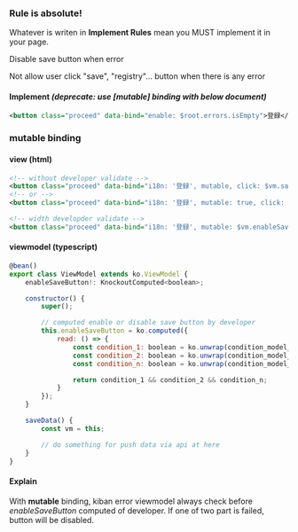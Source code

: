 ### Rule is absolute!

Whatever is writen in **Implement Rules** mean you MUST implement it in your page.


Disable save button when error


Not allow user click "save", "registry"... button when there is any error


#### Implement _(deprecate: use [mutable] binding with below document)_
```xml
<button class="proceed" data-bind="enable: $root.errors.isEmpty">登録</button>
```

### mutable binding

#### view (html)
```xml
<!-- without developer validate -->
<button class="proceed" data-bind="i18n: '登録', mutable, click: $vm.saveData"></button>
<!-- or -->
<button class="proceed" data-bind="i18n: '登録', mutable: true, click: $vm.saveData"></button>

<!-- width developder validate -->
<button class="proceed" data-bind="i18n: '登録', mutable: $vm.enableSaveButton, click: $vm.saveData"></button>
```

#### viewmodel (typescript)
```js
@bean()
export class ViewModel extends ko.ViewModel {
    enableSaveButton!: KnockoutComputed<boolean>;

    constructor() {
        super();

        // computed enable or disable save button by developer
        this.enableSaveButton = ko.computed({
            read: () => {
                const condition_1: boolean = ko.unwrap(condition_model_1);
                const condition_2: boolean = ko.unwrap(condition_model_2);
                const condition_n: boolean = ko.unwrap(condition_model_n);

                return condition_1 && condition_2 && condition_n;
            }
        });
    }

    saveData() {
        const vm = this;

        // do something for push data via api at here
    }
}
```

#### Explain
With **mutable** binding, kiban error viewmodel always check before *enableSaveButton* computed of developer. If one of two part is failed, button will be disabled.